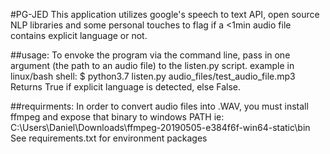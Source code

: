 #PG-JED
This application utilizes google's speech to text API, open source NLP libraries
and some personal touches to flag if a <1min audio file contains explicit language or not.

##usage:
To envoke the program via the command line, pass in one argument (the path to an audio file) to the listen.py script.
example in linux/bash shell:  $ python3.7 listen.py audio_files/test_audio_file.mp3
Returns True if explicit language is detected, else False. 

##requirments:
In order to convert audio files into .WAV, you must install ffmpeg and expose that binary to windows PATH ie: C:\Users\Daniel\Downloads\ffmpeg-20190505-e384f6f-win64-static\bin
See requirements.txt for environment packages


